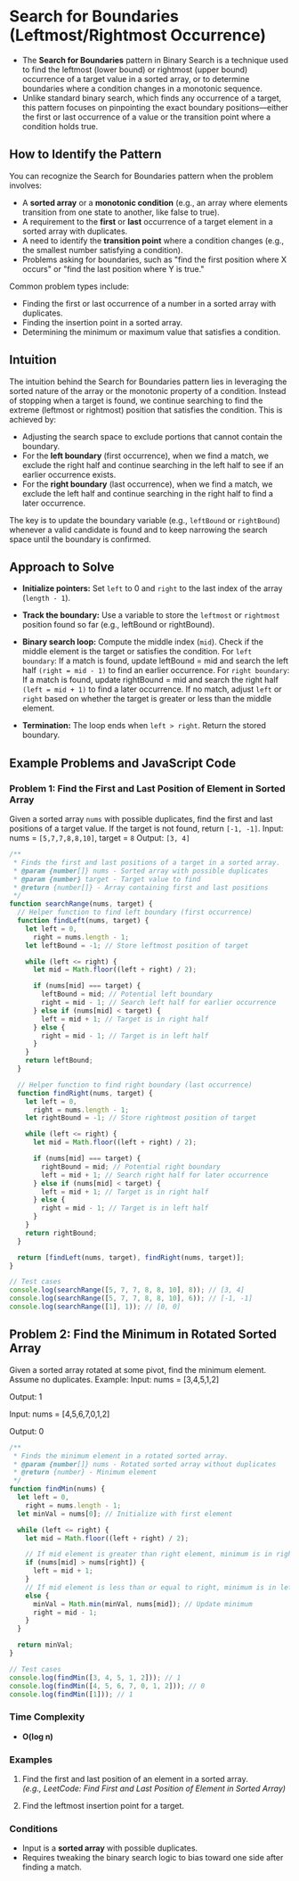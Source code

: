# Search for Boundaries (Leftmost/Rightmost Occurrence)

- The **Search for Boundaries** pattern in Binary Search is a technique used to find the leftmost (lower bound) or rightmost (upper bound) occurrence of a target value in a sorted array, or to determine boundaries where a condition changes in a monotonic sequence.
- Unlike standard binary search, which finds any occurrence of a target, this pattern focuses on pinpointing the exact boundary positions—either the first or last occurrence of a value or the transition point where a condition holds true.

## How to Identify the Pattern

You can recognize the Search for Boundaries pattern when the problem involves:

- A **sorted array** or a **monotonic condition** (e.g., an array where elements transition from one state to another, like false to true).
- A requirement to the **first** or **last** occurrence of a target element in a sorted array with duplicates.
- A need to identify the **transition point** where a condition changes (e.g., the smallest number satisfying a condition).
- Problems asking for boundaries, such as "find the first position where X occurs" or "find the last position where Y is true."

Common problem types include:

- Finding the first or last occurrence of a number in a sorted array with duplicates.
- Finding the insertion point in a sorted array.
- Determining the minimum or maximum value that satisfies a condition.

## Intuition

The intuition behind the Search for Boundaries pattern lies in leveraging the sorted nature of the array or the monotonic property of a condition.
Instead of stopping when a target is found, we continue searching to find the extreme (leftmost or rightmost) position that satisfies the condition. This is achieved by:

- Adjusting the search space to exclude portions that cannot contain the boundary.
- For the **left boundary** (first occurrence), when we find a match, we exclude the right half and continue searching in the left half to see if an earlier occurrence exists.
- For the **right boundary** (last occurrence), when we find a match, we exclude the left half and continue searching in the right half to find a later occurrence.

The key is to update the boundary variable (e.g., `leftBound` or `rightBound`) whenever a valid candidate is found and to keep narrowing the search space until the boundary is confirmed.

## Approach to Solve

- **Initialize pointers:** Set `left` to 0 and `right` to the last index of the array (`length - 1`).
- **Track the boundary:** Use a variable to store the `leftmost` or `rightmost` position found so far (e.g., leftBound or rightBound).
- **Binary search loop:**
  Compute the middle index (`mid`).
  Check if the middle element is the target or satisfies the condition.
  For `left boundary`: If a match is found, update leftBound = mid and search the left half `(right = mid - 1)` to find an earlier occurrence.
  For `right boundary`: If a match is found, update rightBound = mid and search the right half `(left = mid + 1)` to find a later occurrence.
  If no match, adjust `left` or `right` based on whether the target is greater or less than the middle element.

- **Termination:** The loop ends when `left > right`. Return the stored boundary.

## Example Problems and JavaScript Code

### Problem 1: Find the First and Last Position of Element in Sorted Array

Given a sorted array `nums` with possible duplicates, find the first and last positions of a target value. If the target is not found, return `[-1, -1]`.
Input: nums = `[5,7,7,8,8,10]`, target = `8`
Output: `[3, 4]`

```javascript
/**
 * Finds the first and last positions of a target in a sorted array.
 * @param {number[]} nums - Sorted array with possible duplicates
 * @param {number} target - Target value to find
 * @return {number[]} - Array containing first and last positions
 */
function searchRange(nums, target) {
  // Helper function to find left boundary (first occurrence)
  function findLeft(nums, target) {
    let left = 0,
      right = nums.length - 1;
    let leftBound = -1; // Store leftmost position of target

    while (left <= right) {
      let mid = Math.floor((left + right) / 2);

      if (nums[mid] === target) {
        leftBound = mid; // Potential left boundary
        right = mid - 1; // Search left half for earlier occurrence
      } else if (nums[mid] < target) {
        left = mid + 1; // Target is in right half
      } else {
        right = mid - 1; // Target is in left half
      }
    }
    return leftBound;
  }

  // Helper function to find right boundary (last occurrence)
  function findRight(nums, target) {
    let left = 0,
      right = nums.length - 1;
    let rightBound = -1; // Store rightmost position of target

    while (left <= right) {
      let mid = Math.floor((left + right) / 2);

      if (nums[mid] === target) {
        rightBound = mid; // Potential right boundary
        left = mid + 1; // Search right half for later occurrence
      } else if (nums[mid] < target) {
        left = mid + 1; // Target is in right half
      } else {
        right = mid - 1; // Target is in left half
      }
    }
    return rightBound;
  }

  return [findLeft(nums, target), findRight(nums, target)];
}

// Test cases
console.log(searchRange([5, 7, 7, 8, 8, 10], 8)); // [3, 4]
console.log(searchRange([5, 7, 7, 8, 8, 10], 6)); // [-1, -1]
console.log(searchRange([1], 1)); // [0, 0]
```

## Problem 2: Find the Minimum in Rotated Sorted Array

Given a sorted array rotated at some pivot, find the minimum element. Assume no duplicates.
Example:
Input: nums = [3,4,5,1,2]

Output: 1

Input: nums = [4,5,6,7,0,1,2]

Output: 0

```javascript
/**
 * Finds the minimum element in a rotated sorted array.
 * @param {number[]} nums - Rotated sorted array without duplicates
 * @return {number} - Minimum element
 */
function findMin(nums) {
  let left = 0,
    right = nums.length - 1;
  let minVal = nums[0]; // Initialize with first element

  while (left <= right) {
    let mid = Math.floor((left + right) / 2);

    // If mid element is greater than right element, minimum is in right half
    if (nums[mid] > nums[right]) {
      left = mid + 1;
    }
    // If mid element is less than or equal to right, minimum is in left half including mid
    else {
      minVal = Math.min(minVal, nums[mid]); // Update minimum
      right = mid - 1;
    }
  }

  return minVal;
}

// Test cases
console.log(findMin([3, 4, 5, 1, 2])); // 1
console.log(findMin([4, 5, 6, 7, 0, 1, 2])); // 0
console.log(findMin([1])); // 1
```

### Time Complexity

- **O(log n)**

### Examples

1. Find the first and last position of an element in a sorted array.  
   _(e.g., LeetCode: Find First and Last Position of Element in Sorted Array)_

2. Find the leftmost insertion point for a target.

### Conditions

- Input is a **sorted array** with possible duplicates.
- Requires tweaking the binary search logic to bias toward one side after finding a match.
